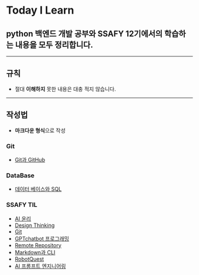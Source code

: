 # Today I Learn

## python 백엔드 개발 공부와 SSAFY 12기에서의 학습하는 내용을 모두 정리합니다.

---

## 규칙
- 절대 **이해하지** 못한 내용은 대충 적지 않습니다.
---
## 작성법
- **마크다운 형식**으로 작성

### Git
* [Git과 GitHub](https://github.com/BangSungjoon/TIL/blob/master/GitWorkspace/GITreadme.md)

### DataBase
* [데이터 베이스와 SQL](https://github.com/BangSungjoon/TIL/blob/master/dbWorkspace/SQLreadme.md)

### SSAFY TIL
* [AI 윤리](https://github.com/BangSungjoon/TIL/blob/master/StartCamp/AI_ethics.md)
* [Design Thinking](https://github.com/BangSungjoon/TIL/blob/master/StartCamp/DesignThinkingTIL.md)
* [Git](https://github.com/BangSungjoon/TIL/blob/master/StartCamp/GIT_TIL.md)
* [GPTchatbot 프로그래밍](https://github.com/BangSungjoon/TIL/blob/master/StartCamp/GPTchatbot_programming.md)
* [Remote Repository](https://github.com/BangSungjoon/TIL/blob/master/StartCamp/REMOTE_REPO_TIL.md)
* [Markdown과 CLI](https://github.com/BangSungjoon/TIL/blob/master/StartCamp/Markdown_CLI_TIL.md)
* [RobotQuest](https://github.com/BangSungjoon/TIL/blob/master/StartCamp/RobotQuestTIL.md)
* [AI 프롬프트 엔지니어링](https://github.com/BangSungjoon/TIL/blob/master/StartCamp/AI_PROM_TIL.md)
  